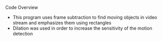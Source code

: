 Code Overview

+ This program uses frame subtraction to find moving objects in video stream and emphasizes them using rectangles
+ Dilation was used in order to increase the sensitivity of the motion detection
